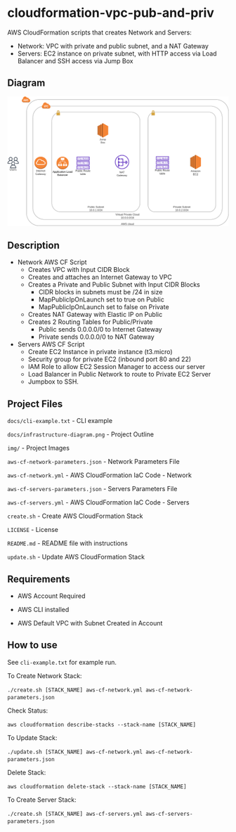 # cloudformation-vpc-pub-and-priv

AWS CloudFormation scripts that creates Network and Servers:

* Network: VPC with private and public subnet, and a NAT Gateway
* Servers: EC2 instance on private subnet, with HTTP access via Load Balancer and SSH access via Jump Box

## Diagram

![AWS CloudFormation - Diagram](https://github.com/johnnynguyen541/cloudformation-vpc-pub-and-priv/blob/main/docs/infrastructure-diagram.png?raw=true)

## Description

* Network AWS CF Script
    * Creates VPC with Input CIDR Block
    * Creates and attaches an Internet Gateway to VPC
    * Creates a Private and Public Subnet with Input CIDR Blocks
        * CIDR blocks in subnets must be /24 in size
        * MapPublicIpOnLaunch set to true on Public
        * MapPublicIpOnLaunch set to false on Private
    * Creates NAT Gateway with Elastic IP on Public
    * Creates 2 Routing Tables for Public/Private
        * Public sends 0.0.0.0/0 to Internet Gateway
        * Private sends 0.0.0.0/0 to NAT Gateway
* Servers AWS CF Script
    * Create EC2 Instance in private instance (t3.micro)
    * Security group for private EC2 (inbound port 80 and 22)
    * IAM Role to allow EC2 Session Manager to access our server
    * Load Balancer in Public Network to route to Private EC2 Server
    * Jumpbox to SSH.

## Project Files

`docs/cli-example.txt` - CLI example

`docs/infrastructure-diagram.png` - Project Outline

`img/` - Project Images

`aws-cf-network-parameters.json` - Network Parameters File

`aws-cf-network.yml` - AWS CloudFormation IaC Code - Network

`aws-cf-servers-parameters.json` - Servers Parameters File

`aws-cf-servers.yml` - AWS CloudFormation IaC Code - Servers

`create.sh` - Create AWS CloudFormation Stack

`LICENSE` - License

`README.md` - README file with instructions

`update.sh` - Update AWS CloudFormation Stack


## Requirements

* AWS Account Required

* AWS CLI installed

* AWS Default VPC with Subnet Created in Account

## How to use

See `cli-example.txt` for example run.

To Create Network Stack:

`./create.sh [STACK_NAME] aws-cf-network.yml aws-cf-network-parameters.json`

Check Status:

`aws cloudformation describe-stacks --stack-name [STACK_NAME]`

To Update Stack:

`./update.sh [STACK_NAME] aws-cf-network.yml aws-cf-network-parameters.json`

Delete Stack:

`aws cloudformation delete-stack --stack-name [STACK_NAME]`

To Create Server Stack:

`./create.sh [STACK_NAME] aws-cf-servers.yml aws-cf-servers-parameters.json`
